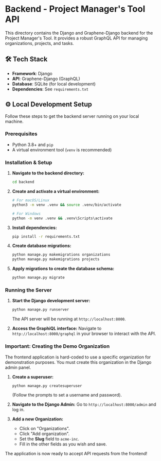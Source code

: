# Backend - Project Manager's Tool API

This directory contains the Django and Graphene-Django backend for the Project Manager's Tool. It provides a robust GraphQL API for managing organizations, projects, and tasks.

## 🛠️ Tech Stack

-   **Framework**: Django
-   **API**: Graphene-Django (GraphQL)
-   **Database**: SQLite (for local development)
-   **Dependencies**: See `requirements.txt`

## ⚙️ Local Development Setup

Follow these steps to get the backend server running on your local machine.

### Prerequisites

-   Python 3.8+ and `pip`
-   A virtual environment tool (`venv` is recommended)

### Installation & Setup

1.  **Navigate to the backend directory:**
    ```bash
    cd backend
    ```

2.  **Create and activate a virtual environment:**
    ```bash
    # For macOS/Linux
    python3 -m venv .venv && source .venv/bin/activate

    # For Windows
    python -m venv .venv && .venv\Scripts\activate
    ```

3.  **Install dependencies:**
    ```bash
    pip install -r requirements.txt
    ```

4.  **Create database migrations:**
    ```bash
    python manage.py makemigrations organizations
    python manage.py makemigrations projects
    ```

5.  **Apply migrations to create the database schema:**
    ```bash
    python manage.py migrate
    ```

### Running the Server

1.  **Start the Django development server:**
    ```bash
    python manage.py runserver
    ```
    The API server will be running at `http://localhost:8000`.

2.  **Access the GraphiQL interface:**
    Navigate to `http://localhost:8000/graphql` in your browser to interact with the API.

### Important: Creating the Demo Organization

The frontend application is hard-coded to use a specific organization for demonstration purposes. You must create this organization in the Django admin panel.

1.  **Create a superuser:**
    ```bash
    python manage.py createsuperuser
    ```
    (Follow the prompts to set a username and password).

2.  **Navigate to the Django Admin:**
    Go to `http://localhost:8000/admin` and log in.

3.  **Add a new Organization:**
    -   Click on "Organizations".
    -   Click "Add organization".
    -   Set the **Slug** field to `acme-inc`.
    -   Fill in the other fields as you wish and save.

The application is now ready to accept API requests from the frontend!